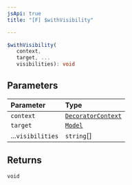 ```yaml
---
jsApi: true
title: "[F] $withVisibility"

---
```

```ts
$withVisibility(
   context, 
   target, ...
   visibilities): void
```

## Parameters

| Parameter | Type |
| :------ | :------ |
| `context` | [`DecoratorContext`](../interfaces/DecoratorContext.md) |
| `target` | [`Model`](../interfaces/Model.md) |
| ...`visibilities` | `string`[] |

## Returns

`void`
